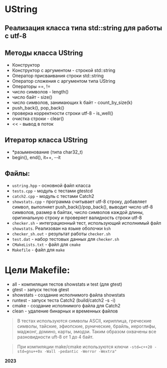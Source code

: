 # UString
## Реализация класса типа std::string для работы с utf-8

## Методы класса UString
- Конструктор
- Конструктор с аргументом - строкой std::string
- Оператор присваивания строки std::string
- Оператор сложения с аргументом типа UString
- Операторы ==, !=
- число символов - length()
- число байт - size()
- число символов, занимающих k байт - count_by_size(k)
- push_back(), pop_back()
- проверка корректности строки utf-8 - is_well()
- очиcтка строки - clear()
- << - вывод в поток
 
## Итератор класса UString
- *разыменование (типа char32_t)
- begin(), end(), it++, --it

## Файлы:
- `ustring.hpp` - основной файл класса
- `tests.cpp` - модуль с тестами gtestcd 
- `catch2.cpp` - модуль с тестами Catch2
- `showstats.cpp` - программа считывает utf-8 строку, добавляет символ, выполняет push_back()/pop_back(), выводит число utf-8 символов, размер в байтах, число символов каждой длины, оригинальную строку и проверяет валидность строки utf-8
- `checker.sh` - интеграционный тест, использующий исполнимый файл `showstats`. Реализован на языке оболочки `ksh`
- `checker_sh.out` - результат работы `checker.sh`
- `test.dat` - набор тестовых данных для `checker.sh`
- `CMakeLists.txt` - файл для `cmake`
- `Makefile` - файл для `make`

# Цели Makefile:
- all - компиляция тестов showstats и test (для gtest)
- gtest - запуск тестов gtest
- showstats - создание исполнимого файла showstats
- runtest - запуск теста Catch2 (build/catch2 -s -i)
- cmake - создание исполнимого файла для Catch2
- clean - удаление бинарных и временных файлов

> В тестах используются символы ASCII,
> кириллица, греческие символы, тайские,
> эфиопские, рунические, брайль, иероглифы,
> маджонг, домино, карты, эмодзи.
> Таким образом охвачены все разновидности uft-8
> от 1 до 4 байт.

> При компиляции make/cmake используются ключи `-std=c++20 -std=gnu++0x -Wall -pedantic -Werror -Wextra"`


**2023**
